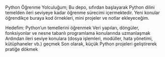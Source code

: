 Python Öğrenme Yolculuğum;
Bu depo, sıfırdan başlayarak Python dilini temelden ileri seviyeye kadar öğrenme sürecimi içermektedir.
Yeni konular öğrendikçe buraya kod örnekleri, mini projeler ve notlar ekleyeceğim.

Hedefim:
Python’un temellerini öğrenmek
Veri yapıları, döngüler, fonksiyonlar ve nesne tabanlı programlama konularında uzmanlaşmak
Ardından ileri seviye konulara (dosya işlemleri, modüller, hata yönetimi, kütüphaneler vb.) geçmek
Son olarak, küçük Python projeleri geliştirerek pratiğe dökmek
